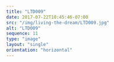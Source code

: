 ```yaml
---
title: "LTD009"
date: 2017-07-22T10:45:46-07:00
src: "/img/living-the-dream/LTD009.jpg"
alt: "LTD009"
sequence: 11
type: "image"
layout: "single"
orientation: "horizontal"
---
```

